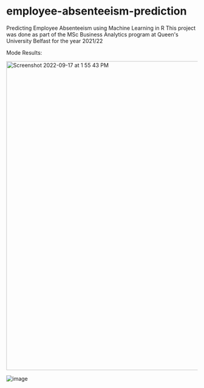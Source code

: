 # employee-absenteeism-prediction
Predicting Employee Absenteeism using Machine Learning in R
This project was done as part of the MSc Business Analytics program at Queen's University Belfast for the year 2021/22


Mode Results:

<img width="814" alt="Screenshot 2022-09-17 at 1 55 43 PM" src="https://user-images.githubusercontent.com/113776928/190857937-8d51a80f-89c6-4482-9a5e-fed835854e0d.png">



![image](https://user-images.githubusercontent.com/113776928/190857636-a28bc030-460b-4b42-a293-389d84f8506d.png)

